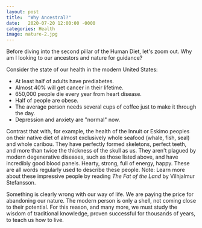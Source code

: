 ```yaml
---
layout: post
title:  "Why Ancestral?"
date:   2020-07-20 12:00:00 -0000
categories: Health
image: nature-2.jpg
---
```


Before diving into the second pillar of the Human Diet, let's zoom out. Why am I looking to our ancestors and nature for guidance?

Consider the state of our health in the modern United States:
- At least half of adults have prediabetes.
- Almost 40% will get cancer in their lifetime.
- 650,000 people die every year from heart disease.
- Half of people are obese.
- The average person needs several cups of coffee just to make it through the day.
- Depression and anxiety are "normal" now.

Contrast that with, for example, the health of the Innuit or Eskimo peoples on their native diet of almost exclusively whole seafood (whale, fish, seal) and whole caribou. They have perfectly formed skeletons, perfect teeth, and more than twice the thickness of the skull as us. They aren't plagued by modern degenerative diseases, such as those listed above, and have incredibly good blood panels. Hearty, strong, full of energy, happy. These are all words regularly used to describe these people.
Note: Learn more about these impressive people by reading *The Fat of the Land* by Vilhjalmur Stefansson.

Something is clearly wrong with our way of life. We are paying the price for abandoning our nature. The modern person is only a shell, not coming close to their potential. For this reason, and many more, we must study the wisdom of traditional knowledge, proven successful for thousands of years, to teach us how to live.